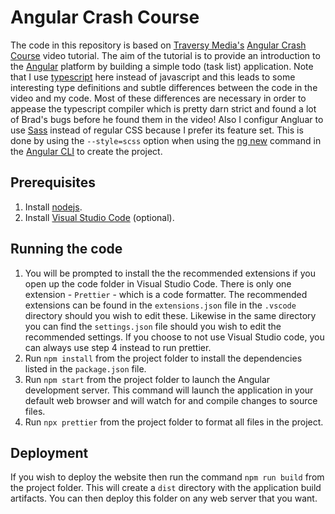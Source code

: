 # Angular Crash Course

The code in this repository is based on [Traversy Media's](https://www.traversymedia.com/) [Angular Crash Course](https://www.youtube.com/watch?v=Fdf5aTYRW0E) video tutorial.  The aim of the tutorial is to provide an introduction to the [Angular](https://angular.io/) platform by building a simple todo (task list) application. Note that I use [typescript](https://www.typescriptlang.org/) here instead of javascript and this leads to some interesting type definitions and subtle differences between the code in the video and my code. Most of these differences are necessary in order to appease the typescript compiler which is pretty darn strict and found a lot of Brad's bugs before he found them in the video! Also I configur Angluar to use [Sass](https://sass-lang.com/) instead of regular CSS because I prefer its feature set. This is done by using the `--style=scss` option when using the [ng new](https://angular.io/cli/new) command in the [Angular CLI](https://cli.angular.io/) to create the project.
 
## Prerequisites

1. Install [nodejs](https://nodejs.org/).
2. Install [Visual Studio Code](https://code.visualstudio.com/download) (optional).

## Running the code

1. You will be prompted to install the the recommended extensions if you open up the code folder in Visual Studio Code. There is only one extension - `Prettier` - which is a code formatter. The recommended extensions can be found in the `extensions.json` file in the `.vscode` directory should you wish to edit these. Likewise in the same directory you can find the `settings.json` file should you wish to edit the recommended settings. If you choose to not use Visual Studio code, you can always use step 4 instead to run prettier. 
2. Run ```npm install``` from the project folder to install the dependencies listed in the `package.json` file.
3. Run ```npm start``` from the project folder to launch the Angular development server. This command will launch the application in your default web browser and will watch for and compile changes to source files.
4. Run ```npx prettier``` from the project folder to format all files in the project.

## Deployment

If you wish to deploy the website then run the command ```npm run build``` from the project folder. This will create a `dist` directory with the application build artifacts. You can then deploy this folder on any web server that you want.
